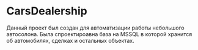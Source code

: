 # CarsDealership
Данный проект был создан для автоматизации работы небольшого автосолона.
Была спроектироавна база на MSSQL в которой хранится об автомобилях, сделках и остальных объектах.
